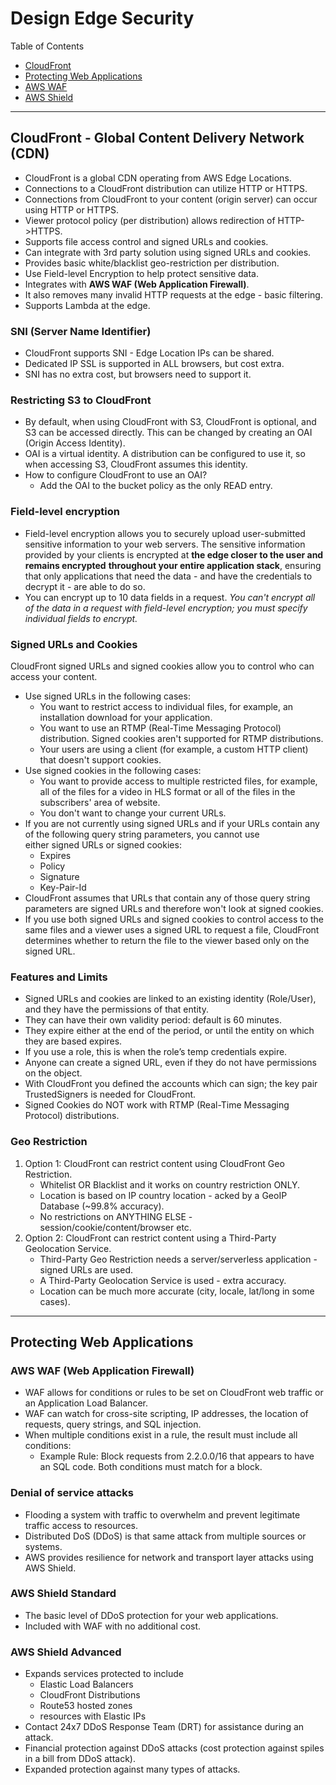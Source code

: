 # Design Edge Security

Table of Contents
- [CloudFront](#cloudfront---global-content-delivery-network-cdn)
- [Protecting Web Applications](#protecting-web-applications)
- [AWS WAF](#aws-waf-web-application-firewall)
- [AWS Shield](#aws-shield-standard)

---

## CloudFront - Global Content Delivery Network (CDN)

- CloudFront is a global CDN operating from AWS Edge Locations.
- Connections to a CloudFront distribution can utilize HTTP or HTTPS.
- Connections from CloudFront to your content (origin server) can occur using HTTP or HTTPS.
- Viewer protocol policy (per distribution) allows redirection of HTTP->HTTPS.
- Supports file access control and signed URLs and cookies.
- Can integrate with 3rd party solution using signed URLs and cookies.
- Provides basic white/blacklist geo-restriction per distribution.
- Use Field-level Encryption to help protect sensitive data.
- Integrates with **AWS WAF (Web Application Firewall)**.
- It also removes many invalid HTTP requests at the edge - basic filtering.
- Supports Lambda at the edge.

### SNI (Server Name Identifier)
- CloudFront supports SNI - Edge Location IPs can be shared.
- Dedicated IP SSL is supported in ALL browsers, but cost extra.
- SNI has no extra cost, but browsers need to support it.

### Restricting S3 to CloudFront
- By default, when using CloudFront with S3, CloudFront is optional, and S3 can be accessed directly. This can be changed by creating
  an OAI (Origin Access Identity).
- OAI is a virtual identity. A distribution can be configured to use it, so when accessing S3, CloudFront assumes this identity.
- How to configure CloudFront to use an OAI?
  - Add the OAI to the bucket policy as the only READ entry.

### Field-level encryption
- Field-level encryption allows you to securely upload user-submitted sensitive information to your web servers. 
  The sensitive information provided by your clients is encrypted at **the edge closer to the user and remains encrypted**
  **throughout your entire application stack**, ensuring that only applications that need the data - and have the
  credentials to decrypt it - are able to do so.
- You can encrypt up to 10 data fields in a request. *You can't encrypt all of the data in a request with field-level*
  *encryption; you must specify individual fields to encrypt.*

### Signed URLs and Cookies

CloudFront signed URLs and signed cookies allow you to control who can access your content. 
- Use signed URLs in the following cases:
  - You want to restrict access to individual files, for example, an installation download for your application.
  - You want to use an RTMP (Real-Time Messaging Protocol) distribution. Signed cookies aren't supported for RTMP distributions.
  - Your users are using a client (for example, a custom HTTP client) that doesn't support cookies.
- Use signed cookies in the following cases:
  - You want to provide access to multiple restricted files, for example, all of the files for a video in HLS format or all of the
    files in the subscribers' area of website.
  - You don't want to change your current URLs.
- If you are not currently using signed URLs and if your URLs contain any of the following query string parameters, you cannot use   
  either signed URLs or signed cookies:
  - Expires
  - Policy
  - Signature
  - Key-Pair-Id
- CloudFront assumes that URLs that contain any of those query string parameters are signed URLs and therefore won't look at
  signed cookies.
- If you use both signed URLs and signed cookies to control access to the same files and a viewer uses a signed URL to request a file,
  CloudFront determines whether to return the file to the viewer based only on the signed URL.

### Features and Limits
- Signed URLs and cookies are linked to an existing identity (Role/User), and they have the permissions of that entity.
- They can have their own validity period: default is 60 minutes.
- They expire either at the end of the period, or until the entity on which they are based expires.
- If you use a role, this is when the role’s temp credentials expire.
- Anyone can create a signed URL, even if they do not have permissions on the object.
- With CloudFront you defined the accounts which can sign; the key pair TrustedSigners is needed for CloudFront.
- Signed Cookies do NOT work with RTMP (Real-Time Messaging Protocol) distributions.
	
### Geo Restriction
1. Option 1:  CloudFront can restrict content using CloudFront Geo Restriction.
   - Whitelist OR Blacklist and it works on country restriction ONLY.
   - Location is based on IP country location - acked by a GeoIP Database (~99.8% accuracy).
   - No restrictions on ANYTHING ELSE - session/cookie/content/browser etc.
2. Option 2:  CloudFront can restrict content using a Third-Party Geolocation Service.
   - Third-Party Geo Restriction needs a server/serverless application - signed URLs are used.
   - A Third-Party Geolocation Service is used - extra accuracy.
   - Location can be much more accurate (city, locale, lat/long in some cases).

---

## Protecting Web Applications

### AWS WAF (Web Application Firewall)
- WAF allows for conditions or rules to be set on CloudFront web traffic or an Application Load Balancer.
- WAF can watch for cross-site scripting, IP addresses, the location of requests, query strings, and SQL injection.
- When multiple conditions exist in a rule, the result must include all conditions:
  - Example Rule: Block requests from 2.2.0.0/16 that appears to have an SQL code.
    Both conditions must match for a block.

### Denial of service attacks
- Flooding a system with traffic to overwhelm and prevent legitimate traffic access to resources.
- Distributed DoS (DDoS) is that same attack from multiple sources or systems.
- AWS provides resilience for network and transport layer attacks using AWS Shield. 

### AWS Shield Standard
- The basic level of DDoS protection for your web applications.
- Included with WAF with no additional cost.

### AWS Shield Advanced
- Expands services protected to include 
  - Elastic Load Balancers
  - CloudFront Distributions
  - Route53 hosted zones
  - resources with Elastic IPs
- Contact 24x7 DDoS Response Team (DRT) for assistance during an attack.
- Financial protection against DDoS attacks (cost protection against spiles in a bill from DDoS attack).
- Expanded protection against many types of attacks.
